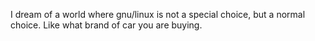 I dream of a world where gnu/linux is not a special choice, but a normal choice. Like what brand of car you are buying. 
